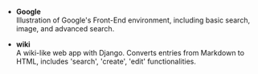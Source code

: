 - **Google**\
Illustration of Google's Front-End environment, including basic search, image, and advanced search.

- **wiki**\
A wiki-like web app with Django. Converts entries from Markdown to HTML, includes 'search', 'create', 'edit' functionalities.
